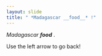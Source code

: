 ```yaml
---
layout: slide
title: " *Madagascar __food__* !"
---
```

*Madagascar __food__* .

Use the left arrow to go back!
